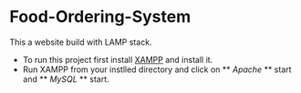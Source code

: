 # Food-Ordering-System
This a website build with LAMP stack.

* To run this project first install [XAMPP](https://www.apachefriends.org/index.html) and install it.
* Run XAMPP from your instlled directory and click on ** *Apache* ** start and ** *MySQL* ** start.
